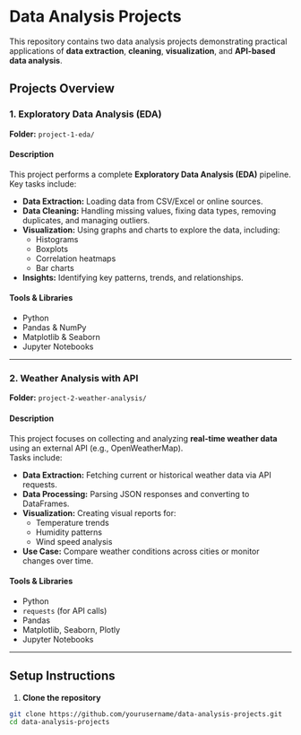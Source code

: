 # Data Analysis Projects

This repository contains two data analysis projects demonstrating practical applications of **data extraction**, **cleaning**, **visualization**, and **API-based data analysis**.

## Projects Overview

### 1. Exploratory Data Analysis (EDA)

**Folder:** `project-1-eda/`

#### Description

This project performs a complete **Exploratory Data Analysis (EDA)** pipeline.  
Key tasks include:

- **Data Extraction:** Loading data from CSV/Excel or online sources.
- **Data Cleaning:** Handling missing values, fixing data types, removing duplicates, and managing outliers.
- **Visualization:** Using graphs and charts to explore the data, including:
  - Histograms
  - Boxplots
  - Correlation heatmaps
  - Bar charts
- **Insights:** Identifying key patterns, trends, and relationships.

#### Tools & Libraries

- Python
- Pandas & NumPy
- Matplotlib & Seaborn
- Jupyter Notebooks

---

### 2. Weather Analysis with API

**Folder:** `project-2-weather-analysis/`

#### Description

This project focuses on collecting and analyzing **real-time weather data** using an external API (e.g., OpenWeatherMap).  
Tasks include:

- **Data Extraction:** Fetching current or historical weather data via API requests.
- **Data Processing:** Parsing JSON responses and converting to DataFrames.
- **Visualization:** Creating visual reports for:
  - Temperature trends
  - Humidity patterns
  - Wind speed analysis
- **Use Case:** Compare weather conditions across cities or monitor changes over time.

#### Tools & Libraries

- Python
- `requests` (for API calls)
- Pandas
- Matplotlib, Seaborn, Plotly
- Jupyter Notebooks

---

## Setup Instructions

1. **Clone the repository**

```bash
git clone https://github.com/yourusername/data-analysis-projects.git
cd data-analysis-projects
